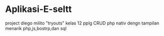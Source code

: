 # Aplikasi-E-seltt

project diego milito
"tryouts"
kelas 12 pplg
CRUD php nativ dengn tampilan menarik
php,js,bostrp,dan sql
